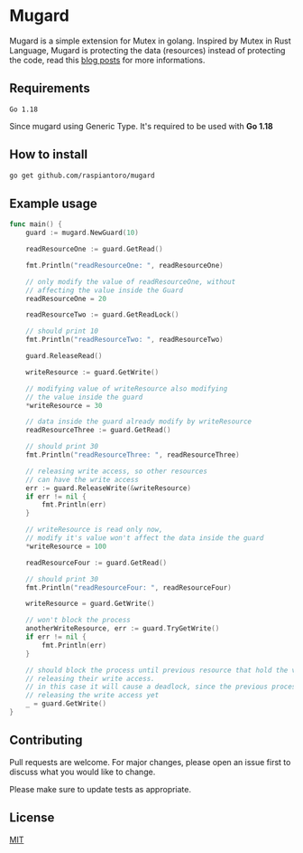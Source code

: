 # Mugard

Mugard is a simple extension for Mutex in golang. Inspired by Mutex in Rust Language, Mugard is protecting the data (resources) instead of protecting the code, read this [blog posts](https://medium.com/@deckarep/paradigms-of-rust-for-the-go-developer-210f67cd6a29#:~:text=Paradigm%20shift%3A%20Lock%20data%20not%20code) for more informations.

## Requirements
```
Go 1.18
```
Since mugard using Generic Type. It's required to be used with **Go 1.18**

## How to install
```bash
go get github.com/raspiantoro/mugard
```

## Example usage
```go
func main() {
	guard := mugard.NewGuard(10)

	readResourceOne := guard.GetRead()

	fmt.Println("readResourceOne: ", readResourceOne)

	// only modify the value of readResourceOne, without
	// affecting the value inside the Guard
	readResourceOne = 20

	readResourceTwo := guard.GetReadLock()

	// should print 10
	fmt.Println("readResourceTwo: ", readResourceTwo)

	guard.ReleaseRead()

	writeResource := guard.GetWrite()

	// modifying value of writeResource also modifying
	// the value inside the guard
	*writeResource = 30

	// data inside the guard already modify by writeResource
	readResourceThree := guard.GetRead()

	// should print 30
	fmt.Println("readResourceThree: ", readResourceThree)

	// releasing write access, so other resources
	// can have the write access
	err := guard.ReleaseWrite(&writeResource)
	if err != nil {
		fmt.Println(err)
	}

	// writeResource is read only now,
	// modify it's value won't affect the data inside the guard
	*writeResource = 100

	readResourceFour := guard.GetRead()

	// should print 30
	fmt.Println("readResourceFour: ", readResourceFour)

	writeResource = guard.GetWrite()

	// won't block the process
	anotherWriteResource, err := guard.TryGetWrite()
	if err != nil {
		fmt.Println(err)
	}

	// should block the process until previous resource that hold the value
	// releasing their write access.
	// in this case it will cause a deadlock, since the previous process not
	// releasing the write access yet
	_ = guard.GetWrite()
}
```

## Contributing
Pull requests are welcome. For major changes, please open an issue first to discuss what you would like to change.

Please make sure to update tests as appropriate.

## License
[MIT](https://choosealicense.com/licenses/mit/)
